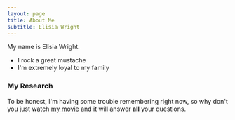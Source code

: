```yaml
---
layout: page
title: About Me
subtitle: Elisia Wright
---
```


My name is Elisia Wright.

- I rock a great mustache
- I'm extremely loyal to my family

### My Research

To be honest, I'm having some trouble remembering right now, so why don't you just watch [my movie](http://en.wikipedia.org/wiki/The_Princess_Bride_%28film%29) and it will answer **all** your questions.

